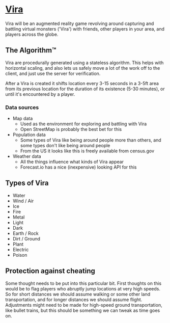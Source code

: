  [Vira](http://vira.so)
========================
Vira will be an augmented reality game revolving around capturing and battling
virtual monsters ('Vira') with friends, other players in your area, and players
across the globe.


## The Algorithm™
Vira are procedurally generated using a stateless algorithm.  This helps with
horizontal scaling, and also lets us safely move a lot of the work off to the
client, and just use the server for verification.

After a Vira is created it shifts location every 3-15 seconds in a 3-5ft area
from its previous location for the duration of its existence (5-30 minutes), or
until it's encountered by a player.

### Data sources

- Map data
  - Used as the environment for exploring and battling with Vira
  - Open StreetMap is probably the best bet for this
- Population data
  - Some types of Vira like being around people more than others, and some
    types don't like being around people
  - From the US it looks like this is freely available from census.gov
- Weather data
  - All the things influence what kinds of Vira appear
  - Forecast.io has a nice (inexpensive) looking API for this

<!--
  We may have invented The Algorithm.  The Algorithm consistently finds Vira.
  The Algorithm creates Vira.  The Algorithm is stateless.  The Algorithm is
  not from Jersey.  The Algorithm consistently finds Vira.  This is not The
  Algorithm. This is close.
-->


## Types of Vira

- Water
- Wind / Air
- Ice
- Fire
- Metal
- Light
- Dark
- Earth / Rock
- Dirt / Ground
- Plant
- Electric
- Poison


## Protection against cheating
Some thought needs to be put into this particular bit.  First thoughts on this
would be to flag players who abruptly jump locations at very high speeds.  So
for short distances we should assume walking or some other land transportation,
and for longer distances we should assume flight.  Adjustments might need to be
made for high-speed ground transportation, like bullet trains, but this should
be something we can tweak as time goes on.


<!-- TODO: make note of the glitch and viral attributes somewhere -->
